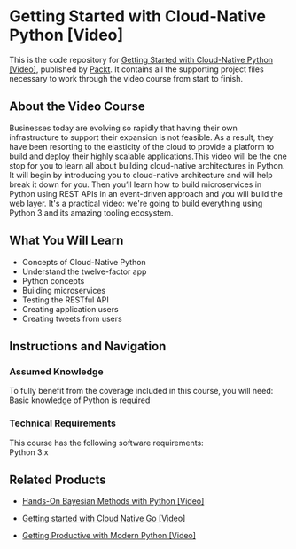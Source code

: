 # Getting Started with Cloud-Native Python [Video]
This is the code repository for [Getting Started with Cloud-Native Python [Video]](https://www.packtpub.com/application-development/getting-started-cloud-native-python-video?utm_source=github&utm_medium=repository&utm_campaign=9781788833660), published by [Packt](https://www.packtpub.com/?utm_source=github). It contains all the supporting project files necessary to work through the video course from start to finish.
## About the Video Course
Businesses today are evolving so rapidly that having their own infrastructure to support their expansion is not feasible. As a result, they have been resorting to the elasticity of the cloud to provide a platform to build and deploy their highly scalable applications.This video will be the one stop for you to learn all about building cloud-native architectures in Python. It will begin by introducing you to cloud-native architecture and will help break it down for you. Then you’ll learn how to build microservices in Python using REST APIs in an event-driven approach and you will build the web layer.
It's a practical video: we're going to build everything using Python 3 and its amazing tooling ecosystem.

<H2>What You Will Learn</H2>
<DIV class=book-info-will-learn-text>
<UL>
<LI>Concepts of Cloud-Native Python 
<LI>Understand the twelve-factor app 
<LI>Python concepts 
<LI>Building microservices 
<LI>Testing the RESTful API 
<LI>Creating application users 
<LI>Creating tweets from users </LI></UL></DIV>

## Instructions and Navigation
### Assumed Knowledge
To fully benefit from the coverage included in this course, you will need:<br/>
Basic knowledge of Python is required

### Technical Requirements
This course has the following software requirements:<br/>
Python 3.x

## Related Products
* [Hands-On Bayesian Methods with Python [Video]](https://www.packtpub.com/big-data-and-business-intelligence/hands-bayesian-methods-python-video?utm_source=github&utm_medium=repository&utm_campaign=9781789347692)

* [Getting started with Cloud Native Go [Video]](https://www.packtpub.com/application-development/getting-started-cloud-native-go?utm_source=github&utm_medium=repository&utm_campaign=9781787125476)

* [Getting Productive with Modern Python [Video]](https://www.packtpub.com/application-development/getting-productive-modern-python-video?utm_source=github&utm_medium=repository&utm_campaign=9781788474375)

